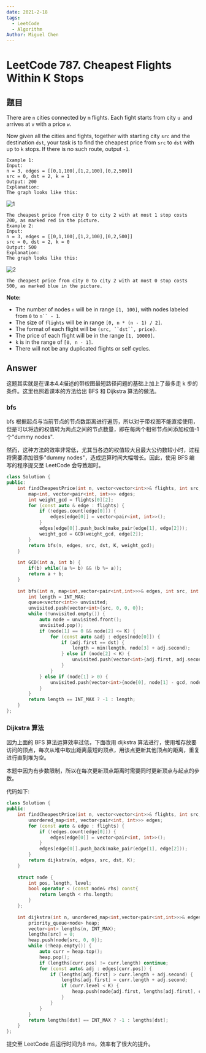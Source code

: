 ```yaml
---
date: 2021-2-18
tags: 
  - LeetCode
  - Algorithm
Author: Miguel Chen
---
```

# LeetCode 787. Cheapest Flights Within K Stops



## 题目

There are `n` cities connected by `m` flights. Each fight starts from city `u `and arrives at `v` with a price `w`.

Now given all the cities and fights, together with starting city `src` and the destination `dst`, your task is to find the cheapest price from `src` to `dst` with up to `k` stops. If there is no such route, output `-1`.

```
Example 1:
Input: 
n = 3, edges = [[0,1,100],[1,2,100],[0,2,500]]
src = 0, dst = 2, k = 1
Output: 200
Explanation: 
The graph looks like this:
```
![1](https://s3-lc-upload.s3.amazonaws.com/uploads/2018/02/16/995.png)
```
The cheapest price from city 0 to city 2 with at most 1 stop costs 200, as marked red in the picture.
Example 2:
Input: 
n = 3, edges = [[0,1,100],[1,2,100],[0,2,500]]
src = 0, dst = 2, k = 0
Output: 500
Explanation: 
The graph looks like this:
```
![2](https://s3-lc-upload.s3.amazonaws.com/uploads/2018/02/16/995.png)
```
The cheapest price from city 0 to city 2 with at most 0 stop costs 500, as marked blue in the picture.
```

**Note:**

- The number of nodes `n` will be in range `[1, 100]`, with nodes labeled from `0` to `n`` - 1`.
- The size of `flights` will be in range `[0, n * (n - 1) / 2]`.
- The format of each flight will be `(src, ``dst``, price)`.
- The price of each flight will be in the range `[1, 10000]`.
- `k` is in the range of `[0, n - 1]`.
- There will not be any duplicated flights or self cycles.

## Answer

这题其实就是在课本4.4描述的带权图最短路径问题的基础上加上了最多走 k 步的条件。这里也照着课本的方法给出 BFS 和 Dijkstra 算法的做法。

### bfs

bfs 根据起点与当前节点的节点数距离进行遍历，所以对于带权图不能直接使用，但是可以将边的权值转为两点之间的节点数量，即在每两个相邻节点间添加权值-1个"dummy nodes".

然而，这种方法的效率非常低，尤其当各边的权值较大且最大公约数较小时，过程将需要添加很多"dummy nodes"，造成运算时间大幅増长。因此，使用 BFS 编写的程序提交至 LeetCode 会导致超时。

```cpp
class Solution {
public:
    int findCheapestPrice(int n, vector<vector<int>>& flights, int src, int dst, int K) {
        map<int, vector<pair<int, int>>> edges;
        int weight_gcd = flights[0][2];
        for (const auto & edge : flights) {
            if (!edges.count(edge[0])) {
                edges[edge[0]] = vector<pair<int, int>>();
            }
            edges[edge[0]].push_back(make_pair(edge[1], edge[2]));
            weight_gcd = GCD(weight_gcd, edge[2]);
        }
        return bfs(n, edges, src, dst, K, weight_gcd);
    }
    
    int GCD(int a, int b) {
        if(b) while((a %= b) && (b %= a));
        return a + b;
    }
    
    int bfs(int n, map<int,vector<pair<int,int>>>& edges, int src, int dst, int K, int gcd) {
        int length = INT_MAX;
        queue<vector<int>> unvisited;
        unvisited.push(vector<int>{src, 0, 0, 0});
        while (!unvisited.empty()) {
            auto node = unvisited.front();
            unvisited.pop();
            if (node[1] == 0 && node[2] <= K) {
                for (const auto &adj : edges[node[0]]) {
                    if (adj.first == dst) {
                        length = min(length, node[3] + adj.second);
                    } else if (node[2] < K) {
                        unvisited.push(vector<int>{adj.first, adj.second, node[2] + 1, node[3] + adj.second});
                    }
                }
            } else if (node[1] > 0) {
                unvisited.push(vector<int>{node[0], node[1] - gcd, node[2], node[3]});
            } 
        }
        return length == INT_MAX ? -1 : length;
    }
};
```

### Dijkstra 算法

因为上面的 BFS 算法运算效率过低，下面改用 dijkstra 算法进行，使用堆存放要访问的顶点，每次从堆中取出距离最短的顶点，用该点更新其他顶点的距离，重复进行直到堆为空。

本题中因为有步数限制，所以在每次更新顶点距离时需要同时更新顶点与起点的步数。

代码如下:

```cpp
class Solution {
public:
    int findCheapestPrice(int n, vector<vector<int>>& flights, int src, int dst, int K) {
        unordered_map<int, vector<pair<int, int>>> edges;
        for (const auto & edge : flights) {
            if (!edges.count(edge[0])) {
                edges[edge[0]] = vector<pair<int, int>>();
            }
            edges[edge[0]].push_back(make_pair(edge[1], edge[2]));
        }
        return dijkstra(n, edges, src, dst, K);
    }
    
    struct node {
        int pos, length, level;
        bool operator < (const node& rhs) const{
            return length < rhs.length;
        }
    };
    
    int dijkstra(int n, unordered_map<int,vector<pair<int,int>>>& edges, int src, int dst, int K) {
        priority_queue<node> heap;
        vector<int> lengths(n, INT_MAX);
        lengths[src] = 0;
        heap.push(node{src, 0, 0});
        while (!heap.empty()) {
            auto curr = heap.top();
            heap.pop();
            if (lengths[curr.pos] != curr.length) continue;
            for (const auto& adj : edges[curr.pos]) {
                if (lengths[adj.first] > curr.length + adj.second) {
                    lengths[adj.first] = curr.length + adj.second;
                    if (curr.level < K) {
                        heap.push(node{adj.first, lengths[adj.first], curr.level + 1});
                    }
                }
            }
        }
        return lengths[dst] == INT_MAX ? -1 : lengths[dst];
    }
};
```

提交至 LeetCode 后运行时间为8 ms，效率有了很大的提升。

